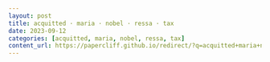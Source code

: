 ```yaml
---
layout: post
title: acquitted · maria · nobel · ressa · tax
date: 2023-09-12
categories: [acquitted, maria, nobel, ressa, tax]
content_url: https://papercliff.github.io/redirect/?q=acquitted+maria+nobel+ressa+tax&tbs=cdr:1,cd_min:9/11/2023,cd_max:9/13/2023
---
```

